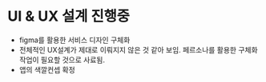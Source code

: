 # UI & UX 설계 진행중

- figma를 활용한 서비스 디자인 구체화
- 전체적인 UX설계가 제대로 이뤄지지 않은 것 같아 보임. 페르소나를 활용한 구체화작업이 필요할 것으로 사료됨.
- 앱의 색깔컨셉 확정

